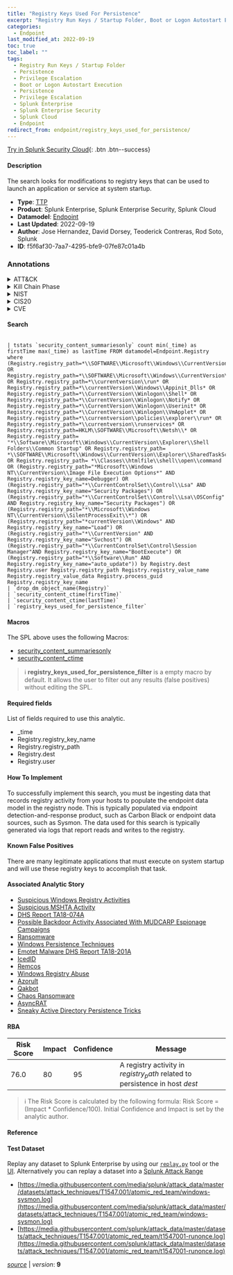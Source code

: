 ```yaml
---
title: "Registry Keys Used For Persistence"
excerpt: "Registry Run Keys / Startup Folder, Boot or Logon Autostart Execution"
categories:
  - Endpoint
last_modified_at: 2022-09-19
toc: true
toc_label: ""
tags:
  - Registry Run Keys / Startup Folder
  - Persistence
  - Privilege Escalation
  - Boot or Logon Autostart Execution
  - Persistence
  - Privilege Escalation
  - Splunk Enterprise
  - Splunk Enterprise Security
  - Splunk Cloud
  - Endpoint
redirect_from: endpoint/registry_keys_used_for_persistence/
---
```




[Try in Splunk Security Cloud](https://www.splunk.com/en_us/cyber-security.html){: .btn .btn--success}

#### Description

The search looks for modifications to registry keys that can be used to launch an application or service at system startup.

- **Type**: [TTP](https://github.com/splunk/security_content/wiki/Detection-Analytic-Types)
- **Product**: Splunk Enterprise, Splunk Enterprise Security, Splunk Cloud
- **Datamodel**: [Endpoint](https://docs.splunk.com/Documentation/CIM/latest/User/Endpoint)
- **Last Updated**: 2022-09-19
- **Author**: Jose Hernandez, David Dorsey, Teoderick Contreras, Rod Soto, Splunk
- **ID**: f5f6af30-7aa7-4295-bfe9-07fe87c01a4b

### Annotations
<details>
  <summary>ATT&CK</summary>

<div markdown="1">

#### [ATT&CK](https://attack.mitre.org/)

| ID          | Technique   | Tactic         |
| ----------- | ----------- |--------------- |
| [T1547.001](https://attack.mitre.org/techniques/T1547/001/) | Registry Run Keys / Startup Folder | Persistence, Privilege Escalation |

| [T1547](https://attack.mitre.org/techniques/T1547/) | Boot or Logon Autostart Execution | Persistence, Privilege Escalation |

</div>
</details>


<details>
  <summary>Kill Chain Phase</summary>

<div markdown="1">

* Actions on Objectives


</div>
</details>


<details>
  <summary>NIST</summary>

<div markdown="1">

* PR.PT
* DE.CM
* DE.AE



</div>
</details>

<details>
  <summary>CIS20</summary>

<div markdown="1">

* CIS 8



</div>
</details>

<details>
  <summary>CVE</summary>

<div markdown="1">


</div>
</details>


#### Search

```

| tstats `security_content_summariesonly` count min(_time) as firstTime max(_time) as lastTime FROM datamodel=Endpoint.Registry where (Registry.registry_path=*\\SOFTWARE\\Microsoft\\Windows\\CurrentVersion\\RunOnce OR Registry.registry_path=*\\SOFTWARE\\Microsoft\\Windows\\CurrentVersion\\Explorer\\StartupApproved\\Run OR Registry.registry_path=*\\currentversion\\run* OR Registry.registry_path=*\\currentVersion\\Windows\\Appinit_Dlls* OR Registry.registry_path=*\\CurrentVersion\\Winlogon\\Shell* OR Registry.registry_path=*\\CurrentVersion\\Winlogon\\Notify* OR Registry.registry_path=*\\CurrentVersion\\Winlogon\\Userinit* OR Registry.registry_path=*\\CurrentVersion\\Winlogon\\VmApplet* OR Registry.registry_path=*\\currentversion\\policies\\explorer\\run* OR Registry.registry_path=*\\currentversion\\runservices* OR Registry.registry_path=HKLM\\SOFTWARE\\Microsoft\\Netsh\\* OR Registry.registry_path= "*\\Software\\Microsoft\\Windows\\CurrentVersion\\Explorer\\Shell Folders\\Common Startup" OR Registry.registry_path= *\\SOFTWARE\\Microsoft\\Windows\\CurrentVersion\\Explorer\\SharedTaskScheduler OR Registry.registry_path= *\\Classes\\htmlfile\\shell\\open\\command OR (Registry.registry_path="*Microsoft\\Windows NT\\CurrentVersion\\Image File Execution Options*" AND Registry.registry_key_name=Debugger) OR (Registry.registry_path="*\\CurrentControlSet\\Control\\Lsa" AND Registry.registry_key_name="Security Packages") OR (Registry.registry_path="*\\CurrentControlSet\\Control\\Lsa\\OSConfig" AND Registry.registry_key_name="Security Packages") OR (Registry.registry_path="*\\Microsoft\\Windows NT\\CurrentVersion\\SilentProcessExit\\*") OR (Registry.registry_path="*currentVersion\\Windows" AND Registry.registry_key_name="Load") OR (Registry.registry_path="*\\CurrentVersion" AND Registry.registry_key_name="Svchost") OR (Registry.registry_path="*\\CurrentControlSet\Control\Session Manager"AND Registry.registry_key_name="BootExecute") OR (Registry.registry_path="*\\Software\\Run" AND Registry.registry_key_name="auto_update")) by Registry.dest Registry.user Registry.registry_path Registry.registry_value_name Registry.registry_value_data Registry.process_guid Registry.registry_key_name 
| `drop_dm_object_name(Registry)` 
| `security_content_ctime(firstTime)` 
| `security_content_ctime(lastTime)` 
| `registry_keys_used_for_persistence_filter`
```

#### Macros
The SPL above uses the following Macros:
* [security_content_summariesonly](https://github.com/splunk/security_content/blob/develop/macros/security_content_summariesonly.yml)
* [security_content_ctime](https://github.com/splunk/security_content/blob/develop/macros/security_content_ctime.yml)

> :information_source:
> **registry_keys_used_for_persistence_filter** is a empty macro by default. It allows the user to filter out any results (false positives) without editing the SPL.



#### Required fields
List of fields required to use this analytic.
* _time
* Registry.registry_key_name
* Registry.registry_path
* Registry.dest
* Registry.user



#### How To Implement
To successfully implement this search, you must be ingesting data that records registry activity from your hosts to populate the endpoint data model in the registry node. This is typically populated via endpoint detection-and-response product, such as Carbon Black or endpoint data sources, such as Sysmon. The data used for this search is typically generated via logs that report reads and writes to the registry.
#### Known False Positives
There are many legitimate applications that must execute on system startup and will use these registry keys to accomplish that task.

#### Associated Analytic Story
* [Suspicious Windows Registry Activities](/stories/suspicious_windows_registry_activities)
* [Suspicious MSHTA Activity](/stories/suspicious_mshta_activity)
* [DHS Report TA18-074A](/stories/dhs_report_ta18-074a)
* [Possible Backdoor Activity Associated With MUDCARP Espionage Campaigns](/stories/possible_backdoor_activity_associated_with_mudcarp_espionage_campaigns)
* [Ransomware](/stories/ransomware)
* [Windows Persistence Techniques](/stories/windows_persistence_techniques)
* [Emotet Malware  DHS Report TA18-201A ](/stories/emotet_malware__dhs_report_ta18-201a_)
* [IcedID](/stories/icedid)
* [Remcos](/stories/remcos)
* [Windows Registry Abuse](/stories/windows_registry_abuse)
* [Azorult](/stories/azorult)
* [Qakbot](/stories/qakbot)
* [Chaos Ransomware](/stories/chaos_ransomware)
* [AsyncRAT](/stories/asyncrat)
* [Sneaky Active Directory Persistence Tricks](/stories/sneaky_active_directory_persistence_tricks)




#### RBA

| Risk Score  | Impact      | Confidence   | Message      |
| ----------- | ----------- |--------------|--------------|
| 76.0 | 80 | 95 | A registry activity in $registry_path$ related to persistence in host $dest$ |


> :information_source:
> The Risk Score is calculated by the following formula: Risk Score = (Impact * Confidence/100). Initial Confidence and Impact is set by the analytic author.


#### Reference


#### Test Dataset
Replay any dataset to Splunk Enterprise by using our [`replay.py`](https://github.com/splunk/attack_data#using-replaypy) tool or the [UI](https://github.com/splunk/attack_data#using-ui).
Alternatively you can replay a dataset into a [Splunk Attack Range](https://github.com/splunk/attack_range#replay-dumps-into-attack-range-splunk-server)

* [https://media.githubusercontent.com/media/splunk/attack_data/master/datasets/attack_techniques/T1547.001/atomic_red_team/windows-sysmon.log](https://media.githubusercontent.com/media/splunk/attack_data/master/datasets/attack_techniques/T1547.001/atomic_red_team/windows-sysmon.log)
* [https://media.githubusercontent.com/splunk/attack_data/master/datasets/attack_techniques/T1547.001/atomic_red_team/t1547001-runonce.log](https://media.githubusercontent.com/splunk/attack_data/master/datasets/attack_techniques/T1547.001/atomic_red_team/t1547001-runonce.log)



[*source*](https://github.com/splunk/security_content/tree/develop/detections/endpoint/registry_keys_used_for_persistence.yml) \| *version*: **9**